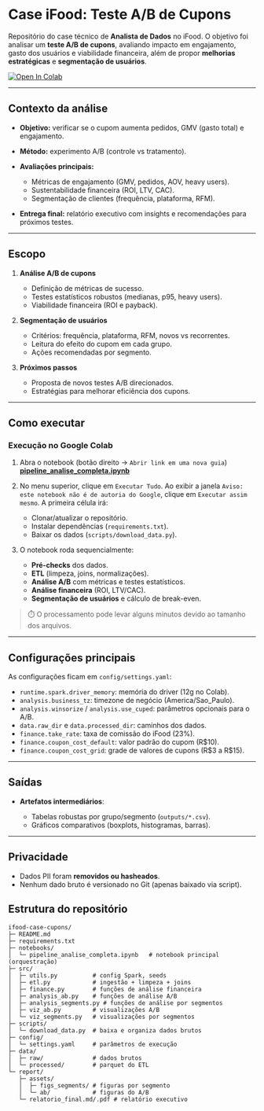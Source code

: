 # Case iFood: Teste A/B de Cupons

Repositório do case técnico de **Analista de Dados** no iFood.
O objetivo foi analisar um **teste A/B de cupons**, avaliando impacto em engajamento, gasto dos usuários e viabilidade financeira, além de propor **melhorias estratégicas** e **segmentação de usuários**.

[![Open In Colab](https://colab.research.google.com/assets/colab-badge.svg)](https://colab.research.google.com/github/silvaniacorreia/ifood-case-cupons/blob/main/notebooks/pipeline_analise_completa.ipynb)

---

## Contexto da análise

* **Objetivo:** verificar se o cupom aumenta pedidos, GMV (gasto total) e engajamento.
* **Método:** experimento A/B (controle vs tratamento).
* **Avaliações principais:**

  * Métricas de engajamento (GMV, pedidos, AOV, heavy users).
  * Sustentabilidade financeira (ROI, LTV, CAC).
  * Segmentação de clientes (frequência, plataforma, RFM).
* **Entrega final:** relatório executivo com insights e recomendações para próximos testes.

---

## Escopo

1. **Análise A/B de cupons**

   * Definição de métricas de sucesso.
   * Testes estatísticos robustos (medianas, p95, heavy users).
   * Viabilidade financeira (ROI e payback).

2. **Segmentação de usuários**

   * Critérios: frequência, plataforma, RFM, novos vs recorrentes.
   * Leitura do efeito do cupom em cada grupo.
   * Ações recomendadas por segmento.

3. **Próximos passos**

   * Proposta de novos testes A/B direcionados.
   * Estratégias para melhorar eficiência dos cupons.

---

## Como executar

### Execução no Google Colab

1. Abra o notebook (botão direito → `Abrir link em uma nova guia`)
   [**pipeline\_analise\_completa.ipynb**](https://colab.research.google.com/github/silvaniacorreia/ifood-case-cupons/blob/main/notebooks/pipeline_analise_completa.ipynb)

2. No menu superior, clique em `Executar Tudo`. Ao exibir a janela `Aviso: este notebook não é de autoria do Google`, clique em `Executar assim mesmo`.
   A primeira célula irá:

   * Clonar/atualizar o repositório.
   * Instalar dependências (`requirements.txt`).
   * Baixar os dados (`scripts/download_data.py`).

3. O notebook roda sequencialmente:

   * **Pré-checks** dos dados.
   * **ETL** (limpeza, joins, normalizações).
   * **Análise A/B** com métricas e testes estatísticos.
   * **Análise financeira** (ROI, LTV/CAC).
   * **Segmentação de usuários** e cálculo de break-even.

> ⏱️ O processamento pode levar alguns minutos devido ao tamanho dos arquivos.

---

## Configurações principais

As configurações ficam em `config/settings.yaml`:

* `runtime.spark.driver_memory`: memória do driver (12g no Colab).
* `analysis.business_tz`: timezone de negócio (America/Sao\_Paulo).
* `analysis.winsorize` / `analysis.use_cuped`: parâmetros opcionais para o A/B.
* `data.raw_dir` e `data.processed_dir`: caminhos dos dados.
* `finance.take_rate`: taxa de comissão do iFood (23%).
* `finance.coupon_cost_default`: valor padrão do cupom (R\$10).
* `finance.coupon_cost_grid`: grade de valores de cupons (R\$3 a R\$15).

---

## Saídas

* **Artefatos intermediários**:

  * Tabelas robustas por grupo/segmento (`outputs/*.csv`).
  * Gráficos comparativos (boxplots, histogramas, barras).

---

## Privacidade

* Dados PII foram **removidos ou hasheados**.
* Nenhum dado bruto é versionado no Git (apenas baixado via script).

## Estrutura do repositório

```
ifood-case-cupons/
├─ README.md
├─ requirements.txt
├─ notebooks/
│  └─ pipeline_analise_completa.ipynb   # notebook principal (orquestração)
├─ src/
│  ├─ utils.py          # config Spark, seeds
│  ├─ etl.py            # ingestão + limpeza + joins
│  ├─ finance.py        # funções de análise financeira
│  ├─ analysis_ab.py    # funções de análise A/B
│  ├─ analysis_segments.py # funções de análise por segmentos
│  ├─ viz_ab.py         # visualizações A/B
│  └─ viz_segments.py   # visualizações por segmentos
├─ scripts/
│  └─ download_data.py  # baixa e organiza dados brutos
├─ config/
│  └─ settings.yaml     # parâmetros de execução
├─ data/
│  ├─ raw/              # dados brutos
│  └─ processed/        # parquet do ETL
└─ report/
   ├─ assets/
   │  ├─ figs_segments/ # figuras por segmento
   │  └─ ab/            # figuras do A/B
   └─ relatorio_final.md/.pdf # relatório executivo
```